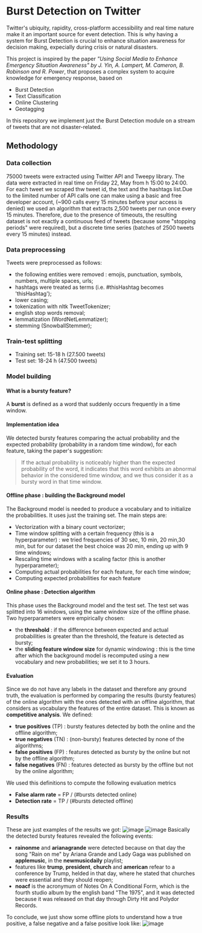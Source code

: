 # Burst Detection on Twitter

Twitter's ubiquity, rapidity, cross-platform accessibility and real time nature make it an important source for event detection. This is why having a system for Burst Detection is crucial to enhance situation awareness for decision making, expecially during crisis or natural disasters.

This project is inspired by the paper *"Using Social Media to Enhance Emergency Situation Awareness" by J. Yin, A. Lampert, M. Cameron, B. Robinson and R. Power*, that proposes a complex system to acquire knowledge for emergency response, based on 
- Burst Detection
- Text Classification
- Online Clustering
- Geotagging

In this repository we implement just the Burst Detection module on a stream of tweets that are not disaster-related.

## Methodology

### Data collection
75000 tweets were extracted using Twitter API and Tweepy library. The data were extracted in real time on Friday 22, May from h 15:00 to 24:00. For each tweet we scraped thw tweet id, the text and the hashtags list.Due to the limited number of API calls one can make using a basic and free developer account, (~900 calls every 15 minutes before your access is denied) we used an algorithm that extracts 2,500 tweets per run once every 15 minutes. Therefore, due to the presence of timeouts, the resulting dataset is not exactly a continuous feed of tweets (because some "stopping periods" were required), but a discrete time series (batches of 2500 tweets every 15 minutes) instead.

### Data preprocessing
Tweets were preprocessed as follows:
- the following entities were removed : emojis, punctuation, symbols, numbers, multiple spaces, urls;
- hashtags were treated as terms (i.e. #thisHashtag becomes 'thisHashtag');
- lower casing;
- tokenization with nltk TweetTokenizer;
- english stop words removal;
- lemmatization (WordNetLemmatizer);
- stemming (SnowballStemmer);

### Train-test splitting
- Training set: 15-18 h (27.500 tweets)
- Test set: 18-24 h (47.500 tweets)

### Model building

#### What is a bursty feature?
A **burst** is defined as a word that suddenly occurs frequently in a time window. 

#### Implementation idea
We detected bursty features comparing the actual probability and the expected probability (probability in a random time window), for each feature, taking the paper's suggestion:
>  If the actual probability is noticeably higher than the expected probability of the word, it indicates that this word  exhibits an abnormal behavior in the considered time window, and we thus consider it as a bursty word in that time window.

#### Offline phase : building the Background model
The Background model is needed to produce a vocabulary and to initialize the probabilities. It uses just the training set.
The main steps are:
- Vectorization with a binary count vectorizer;
- Time window splitting with a certain frequency (this is a hyperparameter) : we tried frequencies of 30 sec, 10 min, 20 min,30 min, but for our dataset the best choice was 20 min, ending up with 9 time windows;
- Rescaling time windows with a scaling factor (this is another hyperparameter);
- Computing actual probabilities for each feature, for each time window;
- Computing expected probabilities for each feature

#### Online phase : Detection algorithm
This phase uses the Background model and the test set.
The test set was splitted into 16 windows, using the same window size of the offline phase. Two hyperparameters were empirically chosen:
- the **threshold** : if the difference between expected and actual probabilities is greater than the threshold, the feature is detected as bursty;
- the **sliding feature window size** for dynamic windowing : this is the time after which the background model is recomputed using a new vocabulary and new probabilities; we set it to 3 hours.

#### Evaluation
Since we do not have any labels in the dataset and therefore any ground truth, the evaluation is performed by comparing the results (bursty features) of the online algorithm with the ones detected with an offline algorithm, that considers as vocabulary the features of the entire dataset. This is known as **competitive analysis**.
We defined:
- **true positives** (TP) : bursty features detected by both the online and the offline algorithm;
- **true negatives** (TN) : (non-bursty) features detected by none of the algorithms;
- **false positives** (FP) : features detected as bursty by the online but not by the offline algorithm;
- **false negatives** (FN) : features detected as bursty by the offline but not by the online algorithm;

We used this definitions to compute the following evaluation metrics
- **False alarm rate** = FP / (#bursts detected online)
- **Detection rate** = TP / (#bursts detected offline)

### Results
These are just examples of the results we got:
![image](https://user-images.githubusercontent.com/68104089/108636791-e5382100-7487-11eb-895b-44fa33084934.png)
![image](https://user-images.githubusercontent.com/68104089/108636883-45c75e00-7488-11eb-917b-ba0837b87a28.png)
Basically the detected bursty features revealed the following events:
- **rainonme** and **arianagrande** were detected because on that day the song "Rain on me" by Ariana Grande and Lady Gaga was published on **applemusic**, in the **newmusicdaily** playlist;
- features like **trump**, **president**, **church** and **american** refear to a conference by Trump, helded in that day, where he stated that churches were essential and they should reopen;
- **noacf** is the acronymum of Notes On A Conditional Form, which is the fourth studio album by the english band "The 1975", and it was detected because it was released on that day through Dirty Hit and Polydor Records.

To conclude, we just show some offline plots to understand how a true positive, a false negative and a false positive look like:
![image](https://user-images.githubusercontent.com/68104089/108637201-eff3b580-7489-11eb-8ae7-c89155dd906e.png)
